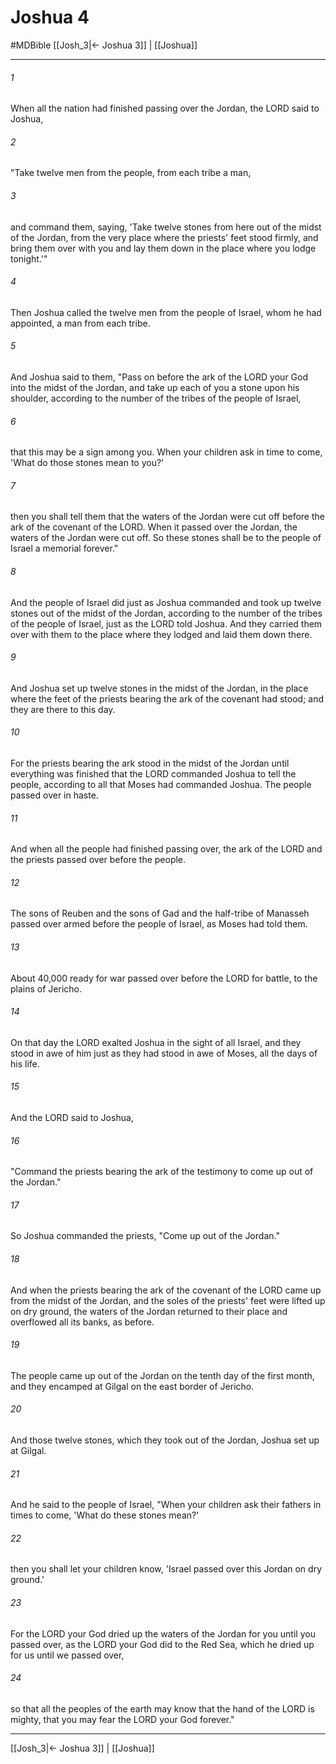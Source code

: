 # Joshua 4
#MDBible
[[Josh_3|← Joshua 3]] | [[Joshua]]

***

###### 1 

When all the nation had finished passing over the Jordan, the LORD said to Joshua, 

###### 2 

"Take twelve men from the people, from each tribe a man, 

###### 3 

and command them, saying, 'Take twelve stones from here out of the midst of the Jordan, from the very place where the priests' feet stood firmly, and bring them over with you and lay them down in the place where you lodge tonight.'" 

###### 4 

Then Joshua called the twelve men from the people of Israel, whom he had appointed, a man from each tribe. 

###### 5 

And Joshua said to them, "Pass on before the ark of the LORD your God into the midst of the Jordan, and take up each of you a stone upon his shoulder, according to the number of the tribes of the people of Israel, 

###### 6 

that this may be a sign among you. When your children ask in time to come, 'What do those stones mean to you?' 

###### 7 

then you shall tell them that the waters of the Jordan were cut off before the ark of the covenant of the LORD. When it passed over the Jordan, the waters of the Jordan were cut off. So these stones shall be to the people of Israel a memorial forever." 

###### 8 

And the people of Israel did just as Joshua commanded and took up twelve stones out of the midst of the Jordan, according to the number of the tribes of the people of Israel, just as the LORD told Joshua. And they carried them over with them to the place where they lodged and laid them down there. 

###### 9 

And Joshua set up twelve stones in the midst of the Jordan, in the place where the feet of the priests bearing the ark of the covenant had stood; and they are there to this day. 

###### 10 

For the priests bearing the ark stood in the midst of the Jordan until everything was finished that the LORD commanded Joshua to tell the people, according to all that Moses had commanded Joshua. The people passed over in haste. 

###### 11 

And when all the people had finished passing over, the ark of the LORD and the priests passed over before the people. 

###### 12 

The sons of Reuben and the sons of Gad and the half-tribe of Manasseh passed over armed before the people of Israel, as Moses had told them. 

###### 13 

About 40,000 ready for war passed over before the LORD for battle, to the plains of Jericho. 

###### 14 

On that day the LORD exalted Joshua in the sight of all Israel, and they stood in awe of him just as they had stood in awe of Moses, all the days of his life. 

###### 15 

And the LORD said to Joshua, 

###### 16 

"Command the priests bearing the ark of the testimony to come up out of the Jordan." 

###### 17 

So Joshua commanded the priests, "Come up out of the Jordan." 

###### 18 

And when the priests bearing the ark of the covenant of the LORD came up from the midst of the Jordan, and the soles of the priests' feet were lifted up on dry ground, the waters of the Jordan returned to their place and overflowed all its banks, as before. 

###### 19 

The people came up out of the Jordan on the tenth day of the first month, and they encamped at Gilgal on the east border of Jericho. 

###### 20 

And those twelve stones, which they took out of the Jordan, Joshua set up at Gilgal. 

###### 21 

And he said to the people of Israel, "When your children ask their fathers in times to come, 'What do these stones mean?' 

###### 22 

then you shall let your children know, 'Israel passed over this Jordan on dry ground.' 

###### 23 

For the LORD your God dried up the waters of the Jordan for you until you passed over, as the LORD your God did to the Red Sea, which he dried up for us until we passed over, 

###### 24 

so that all the peoples of the earth may know that the hand of the LORD is mighty, that you may fear the LORD your God forever." 

***

[[Josh_3|← Joshua 3]] | [[Joshua]]
